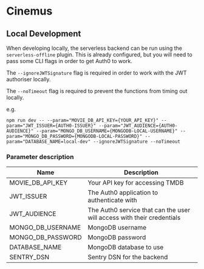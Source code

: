 # Cinemus

## Local Development

When developing locally, the serverless backend can be run using the `serverless-offline` plugin.
This is already configured, but you will need to pass some CLI flags in order to get Auth0 to work.

The `--ignoreJWTSignature` flag is required in order to work with the JWT authoriser locally.

The `--noTimeout` flag is required to prevent the functions from timing out locally.

e.g.
```shell
npm run dev -- --param="MOVIE_DB_API_KEY={YOUR_API_KEY}" --param="JWT_ISSUER={AUTH0-ISSUER}" --param="JWT_AUDIENCE={AUTH0-AUDIENCE}" --param="MONGO_DB_USERNAME={MONGODB-LOCAL-USERNAME}" --param="MONGO_DB_PASSWORD={MONGODB-LOCAL-PASSWORD}" --param="DATABASE_NAME=local-dev" --ignoreJWTSignature --noTimeout
```

### Parameter description

| Name              | Description                                                            |
|-------------------|------------------------------------------------------------------------|
| MOVIE_DB_API_KEY  | Your API key for accessing TMDB                                        |
| JWT_ISSUER        | The Auth0 application to authenticate with                             |
| JWT_AUDIENCE      | The Auth0 service that can the user will access with their credentials |
| MONGO_DB_USERNAME | MongoDB username                                                       |
| MONGO_DB_PASSWORD | MongoDB password                                                       |
| DATABASE_NAME     | MongoDB database to use                                                |
| SENTRY_DSN        | Sentry DSN for the backend                                             |